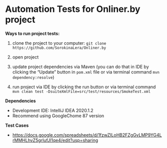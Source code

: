 # Automation Tests for Onliner.by project

__Ways to run project tests:__

1) clone the project to your computer: 
`git clone https://github.com/SorokinaLera/Onliner.by` 

2) open project 

3) update project dependencies via Maven 
(you can do that in IDE by clicking the “Update” button in `pom.xml` file  or via terminal command `mvn dependency:resolve`)

4) run project via IDE by clicking the run button or via terminal command `mvn clean test -DsuiteXmlFile=src/test/resources/SmokeTest.xml`


__Dependencies__
- Development IDE: IntelliJ IDEA 2020.1.2
- Recommend using GoogleChome 87 version

__Test Cases__
- https://docs.google.com/spreadsheets/d/1fzwZILoHB2FZgGvLMP9YG4LrMMHLhvZ5grIufJl1qe4/edit?usp=sharing
